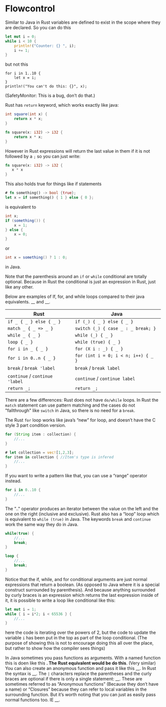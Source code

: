 # Flowcontrol
Similar to Java in Rust variables are defined to exist in the scope where they are declared. So you can do this 
```rust
let mut i = 0;
while i < 10 {
    println!("Counter: {} ", i);
    i += 1;
}
```
but not this
```rust, ignore
for i in 1..10 {
    let x = i;
}
println!("You can't do this: {}", x);
```
(SafetyMonitor: This is a bug, don’t do that.)  

Rust has `return` keyword, which works exactly like java: 
```java
int square(int x) {
    return x * x;
}
```
```rust
fn square(x: i32) -> i32 {
    return x * x;
}
```
However in Rust expressions will return the last value in them if it is not followed by a `;` so you can just write:
 ```rust
fn square(x: i32) -> i32 {
    x * x
}
```

This also holds true for things like if statements 
```rust
# fn something() -> bool {true};
let x = if something() { 1 } else { 0 };
```
is equivalent to
```java
int x;
if (something()) {
    x = 1;
} else {
    x = 0;
}
```
or
```java
int x = something() ? 1 : 0;
```
in Java. 

Note that the parenthesis around an `if` or `while` conditional are totally optional. Because in Rust the conditional is just an expression in Rust, just like any other.

Below are examples of If, for, and while loops compared to their java equivalents. __ and __. 

|Rust                  	|Java	|
|-----------------------|-------|
|`if _ { _ } else { _ }`|`if (_) { _ } else { _ }`|
|`match _ { _ => _ }`|`switch (_) { case _ : _ break; }`|
|`while _ { _ }`|`while (_) { _ }`|
|`loop { _ }`|`while (true) { _ }`|
|`for i in _ { _ }`|`for (X i : _) { _ }`|
|`for i in 0..n { _ }`|`for (int i = 0; i < n; i++) { _ }`|
|`break` / `break 'label` 	|`break` / `break label` |
|`continue` / `continue 'label`|`continue` / `continue label`|
|`return _;`|`return _;`|

There are a few differences: Rust does not have `do/while` loops. In Rust the `match` statement can use pattern matching and the cases do not "fallthrough" like `switch` in Java, so there is no need for a `break`.

The Rust `for` loop works like java’s “new” for loop, and doesn’t have the C style 3 part condition version. 
```java
for (String item : collection) {
    //...
}

```
```rust
# let collection = vec![1,2,3];
for item in collection { //Item's type is infered
    //...
}
```
If you want to write a pattern like that, you can use a “range” operator instead. 
```rust
for i in 0..10 {
    //...
}
```
The ".." operator produces an iterator between the value on the left and the one on the right (inclusive and exclusive). Rust also has a “loop” loop which is equivalent to `while (true)` in Java. The keywords `break` and `continue` work the same way they do in Java.
```java
while(true) {
    //...
    break;
}
```
```rust
loop {
    //...
    break;
}
```

Notice that the if, while, and for conditional arguments are just normal expressions that return a boolean. (As opposed to Java where it is a special construct surrounded by parenthesis). And because anything surrounded by curly braces is an expression which returns the last expression inside of it, it is possible to write a loop like conditional like this:
```rust
let mut i = 1;
while { i = i*2; i < 65536 } {
    //...
}
```
here the code is iterating over the powers of 2, but the code to update the variable `i` has been put in the top as part of the loop conditional. (The purpose of showing this is not to encourage doing this all over the place, but rather to show how the compiler sees things)

In Java sometimes you pass functions as arguments. With a named function this is doen like this __. The Rust equivalent would be do this__. (Very similar) You can also create an anonymous function and pass it like this __. In Rust the syntax is __. The `|` characters replace the parentheses and the curly braces are optional if there is only a single statement: __. These are sometimes referred to as “Anonymous functions” (Because they don’t have a name) or “Closures” because they can refer to local variables in the surrounding function. But it’s worth noting that you can just as easily pass normal functions too. IE __. 



